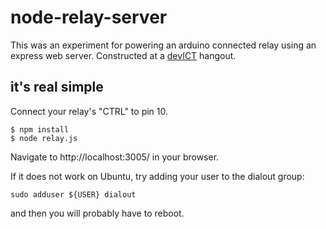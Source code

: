 # node-relay-server

This was an experiment for powering an arduino connected relay using an express
web server. Constructed at a [devICT](http://meetup.com/devict) hangout.

## it's real simple

Connect your relay's "CTRL" to pin 10.

```
$ npm install
$ node relay.js
```
Navigate to http://localhost:3005/ in your browser.

If it does not work on Ubuntu, try adding your user to the dialout group:
```
sudo adduser ${USER} dialout
```
and then you will probably have to reboot.
